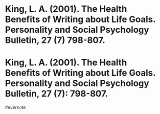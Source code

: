 # King, L. A. (2001). The Health Benefits of Writing about Life Goals. Personality and Social Psychology Bulletin, 27 (7) 798-807.

# King, L. A. (2001). The Health Benefits of Writing about Life Goals. Personality and Social Psychology Bulletin, 27 (7): 798-807.

\#evernote

